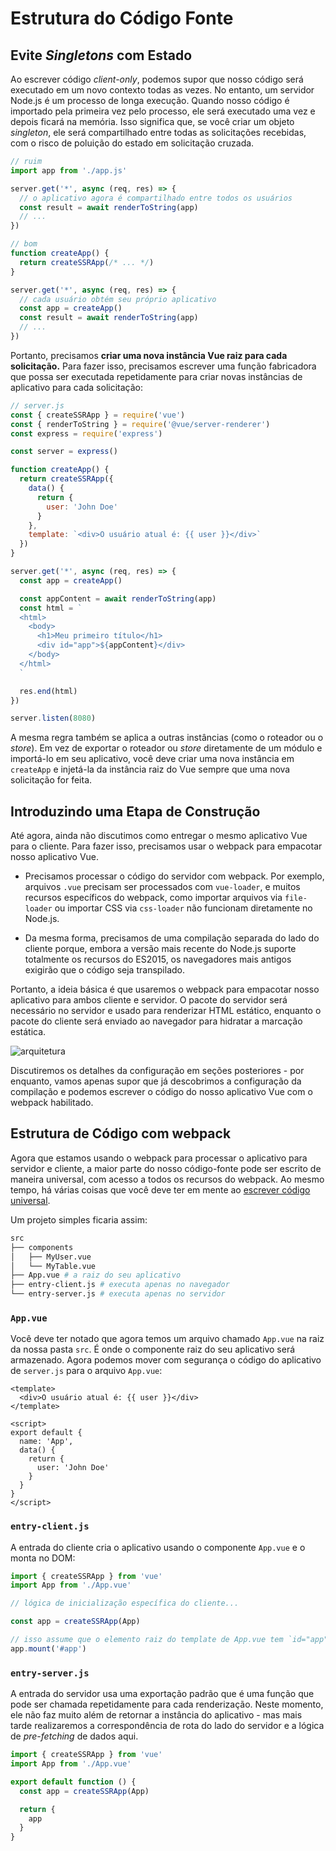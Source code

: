 # Estrutura do Código Fonte

## Evite _Singletons_ com Estado

Ao escrever código _client-only_, podemos supor que nosso código será executado em um novo contexto todas as vezes. No entanto, um servidor Node.js é um processo de longa execução. Quando nosso código é importado pela primeira vez pelo processo, ele será executado uma vez e depois ficará na memória. Isso significa que, se você criar um objeto _singleton_, ele será compartilhado entre todas as solicitações recebidas, com o risco de poluição do estado em solicitação cruzada.

```js
// ruim
import app from './app.js'

server.get('*', async (req, res) => {
  // o aplicativo agora é compartilhado entre todos os usuários
  const result = await renderToString(app)
  // ...
})
```

```js
// bom
function createApp() {
  return createSSRApp(/* ... */)
}

server.get('*', async (req, res) => {
  // cada usuário obtém seu próprio aplicativo
  const app = createApp()
  const result = await renderToString(app)
  // ...
})
```

Portanto, precisamos **criar uma nova instância Vue raiz para cada solicitação.** Para fazer isso, precisamos escrever uma função fabricadora que possa ser executada repetidamente para criar novas instâncias de aplicativo para cada solicitação:

```js
// server.js
const { createSSRApp } = require('vue')
const { renderToString } = require('@vue/server-renderer')
const express = require('express')

const server = express()

function createApp() {
  return createSSRApp({
    data() {
      return {
        user: 'John Doe'
      }
    },
    template: `<div>O usuário atual é: {{ user }}</div>`
  })
}

server.get('*', async (req, res) => {
  const app = createApp()

  const appContent = await renderToString(app)
  const html = `
  <html>
    <body>
      <h1>Meu primeiro título</h1>
      <div id="app">${appContent}</div>
    </body>
  </html>
  `

  res.end(html)
})

server.listen(8080)
```

A mesma regra também se aplica a outras instâncias (como o roteador ou o _store_). Em vez de exportar o roteador ou _store_ diretamente de um módulo e importá-lo em seu aplicativo, você deve criar uma nova instância em `createApp` e injetá-la da instância raiz do Vue sempre que uma nova solicitação for feita.

## Introduzindo uma Etapa de Construção

Até agora, ainda não discutimos como entregar o mesmo aplicativo Vue para o cliente. Para fazer isso, precisamos usar o webpack para empacotar nosso aplicativo Vue.

- Precisamos processar o código do servidor com webpack. Por exemplo, arquivos `.vue` precisam ser processados ​​com `vue-loader`, e muitos recursos específicos do webpack, como importar arquivos via `file-loader` ou importar CSS via `css-loader` não funcionam diretamente no Node.js.

- Da mesma forma, precisamos de uma compilação separada do lado do cliente porque, embora a versão mais recente do Node.js suporte totalmente os recursos do ES2015, os navegadores mais antigos exigirão que o código seja transpilado.

Portanto, a ideia básica é que usaremos o webpack para empacotar nosso aplicativo para ambos cliente e servidor. O pacote do servidor será necessário no servidor e usado para renderizar HTML estático, enquanto o pacote do cliente será enviado ao navegador para hidratar a marcação estática.

![arquitetura](https://cloud.githubusercontent.com/assets/499550/17607895/786a415a-5fee-11e6-9c11-45a2cfdf085c.png)

Discutiremos os detalhes da configuração em seções posteriores - por enquanto, vamos apenas supor que já descobrimos a configuração da compilação e podemos escrever o código do nosso aplicativo Vue com o webpack habilitado.

## Estrutura de Código com webpack

Agora que estamos usando o webpack para processar o aplicativo para servidor e cliente, a maior parte do nosso código-fonte pode ser escrito de maneira universal, com acesso a todos os recursos do webpack. Ao mesmo tempo, há várias coisas que você deve ter em mente ao [escrever código universal](./universal.html).

Um projeto simples ficaria assim:

```bash
src
├── components
│   ├── MyUser.vue
│   └── MyTable.vue
├── App.vue # a raiz do seu aplicativo
├── entry-client.js # executa apenas no navegador
└── entry-server.js # executa apenas no servidor
```

### `App.vue`

Você deve ter notado que agora temos um arquivo chamado `App.vue` na raiz da nossa pasta `src`. É onde o componente raiz do seu aplicativo será armazenado. Agora podemos mover com segurança o código do aplicativo de `server.js` para o arquivo `App.vue`:

```vue
<template>
  <div>O usuário atual é: {{ user }}</div>
</template>

<script>
export default {
  name: 'App',
  data() {
    return {
      user: 'John Doe'
    }
  }
}
</script>
```

### `entry-client.js`

A entrada do cliente cria o aplicativo usando o componente `App.vue` e o monta no DOM:

```js
import { createSSRApp } from 'vue'
import App from './App.vue'

// lógica de inicialização específica do cliente...

const app = createSSRApp(App)

// isso assume que o elemento raiz do template de App.vue tem `id="app"`
app.mount('#app')
```

### `entry-server.js`

A entrada do servidor usa uma exportação padrão que é uma função que pode ser chamada repetidamente para cada renderização. Neste momento, ele não faz muito além de retornar a instância do aplicativo - mas mais tarde realizaremos a correspondência de rota do lado do servidor e a lógica de _pre-fetching_ de dados aqui.

```js
import { createSSRApp } from 'vue'
import App from './App.vue'

export default function () {
  const app = createSSRApp(App)

  return {
    app
  }
}
```
